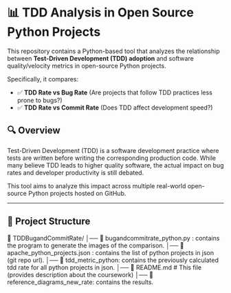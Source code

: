 # 📊 TDD Analysis in Open Source Python Projects

This repository contains a Python-based tool that analyzes the relationship between **Test-Driven Development (TDD) adoption** and software quality/velocity metrics in open-source Python projects.

Specifically, it compares:
- ✅ **TDD Rate vs Bug Rate** (Are projects that follow TDD practices less prone to bugs?)
- ✅ **TDD Rate vs Commit Rate** (Does TDD affect development speed?)

## 🔍 Overview

Test-Driven Development (TDD) is a software development practice where tests are written before writing the corresponding production code. While many believe TDD leads to higher quality software, the actual impact on bug rates and developer productivity is still debated.

This tool aims to analyze this impact across multiple real-world open-source Python projects hosted on GitHub.

---

## 📁 Project Structure

📂 TDDBugandCommitRate/
│── 📄 bugandcommitrate_python.py : contains the program to generate the images of the comparison.
│── 📄 apache_python_projects.json : contains the list of python projects in json (git repo url).
│── 📄 tdd_metric_python: contains the previously calculated tdd rate for all python projects in json.
│── 📄 README.md   # This file (provides description about the coursework)
│── 📂 reference_diagrams_new_rate: contains the results.